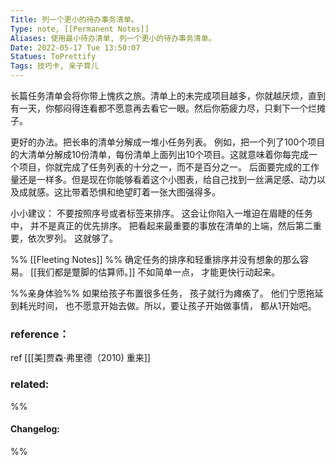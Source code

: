 ```yaml
---
Title: 列一个更小的待办事务清单。 
Type: note, [[Permanent Notes]]
Aliases: 使用最小待办清单, 列一个更小的待办事务清单。
Date: 2022-05-17 Tue 13:50:07 
Statues: ToPrettify 
Tags: 技巧卡, 亲子育儿
---
```


长篇任务清单会将你带上愧疚之旅。清单上的未完成项目越多，你就越厌烦，直到有一天，你郁闷得连看都不愿意再去看它一眼。然后你筋疲力尽，只剩下一个烂摊子。

更好的办法。把长串的清单分解成一堆小任务列表。
例如，把一个列了100个项目的大清单分解成10份清单，每份清单上面列出10个项目。这就意味着你每完成一个项目，你就完成了任务列表的十分之一，而不是百分之一。
后面要完成的工作量还是一样多。但是现在你能够看着这个小图表，给自己找到一丝满足感、动力以及成就感。这比带着恐惧和绝望盯着一张大图强得多。

小小建议： 不要按照序号或者标签来排序。 这会让你陷入一堆迫在眉睫的任务中， 并不是真正的优先排序。 把看起来最重要的事放在清单的上端，然后第二重要，依次罗列。 这就够了。

%% [[Fleeting Notes]] %%
确定任务的排序和轻重排序并没有想象的那么容易。 [[我们都是蹩脚的估算师。]] 不如简单一点， 才能更快行动起来。 

%%亲身体验%%
如果给孩子布置很多任务， 孩子就行为瘫痪了。 他们宁愿拖延到耗光时间， 也不愿意开始去做。所以，要让孩子开始做事情， 都从1开始吧。






### reference：
ref [[[美]贾森·弗里德（2010) 重来]] 
### related:


%%
#### Changelog:

%%

